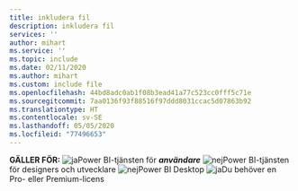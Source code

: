 ```yaml
---
title: inkludera fil
description: inkludera fil
services: ''
author: mihart
ms.service: ''
ms.topic: include
ms.date: 02/11/2020
ms.author: mihart
ms.custom: include file
ms.openlocfilehash: 44bd8adc0ab1f08b3ead41a77c523cc0fff5c71e
ms.sourcegitcommit: 7aa0136f93f88516f97ddd8031ccac5d07863b92
ms.translationtype: HT
ms.contentlocale: sv-SE
ms.lasthandoff: 05/05/2020
ms.locfileid: "77496653"
---
```

<Token>**GÄLLER FÖR:** ![ja](media/yes.png)Power BI-tjänsten för ***användare*** ![nej](media/no.png)Power BI-tjänsten för designers och utvecklare ![nej](media/no.png)Power BI Desktop ![ja](media/maybe.png)Du behöver en Pro- eller Premium-licens </Token>